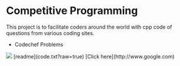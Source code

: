 # Competitive Programming
This project is to facilitate coders around the world with cpp code of questions from various coding sites.
+ Codechef Problems
<img src="https://www.codechef.com/sites/all/themes/abessive/logo.png" />
[readme](code.txt?raw=true)
[Click here](http://www.google.com)
